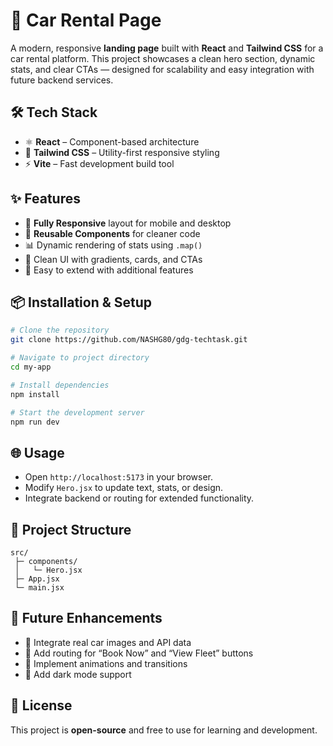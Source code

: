 # 🚗 Car Rental Page

A modern, responsive **landing page** built with **React** and **Tailwind CSS** for a car rental platform.
This project showcases a clean hero section, dynamic stats, and clear CTAs — designed for scalability and easy integration with future backend services.

## 🛠️ Tech Stack

* ⚛️ **React** – Component-based architecture
* 🎨 **Tailwind CSS** – Utility-first responsive styling
* ⚡ **Vite** – Fast development build tool

## ✨ Features

* 📱 **Fully Responsive** layout for mobile and desktop
* 🧩 **Reusable Components** for cleaner code
* 📊 Dynamic rendering of stats using `.map()`
* 🧭 Clean UI with gradients, cards, and CTAs
* 🚀 Easy to extend with additional features

## 📦 Installation & Setup

```bash
# Clone the repository
git clone https://github.com/NASHG80/gdg-techtask.git

# Navigate to project directory
cd my-app

# Install dependencies
npm install

# Start the development server
npm run dev
```

## 🌐 Usage

* Open `http://localhost:5173` in your browser.
* Modify `Hero.jsx` to update text, stats, or design.
* Integrate backend or routing for extended functionality.

## 📁 Project Structure

```
src/
 ├─ components/
 │   └─ Hero.jsx
 ├─ App.jsx
 └─ main.jsx
```

## 🚀 Future Enhancements

* 🔹 Integrate real car images and API data
* 🔹 Add routing for “Book Now” and “View Fleet” buttons
* 🔹 Implement animations and transitions
* 🔹 Add dark mode support

## 📝 License

This project is **open-source** and free to use for learning and development.


